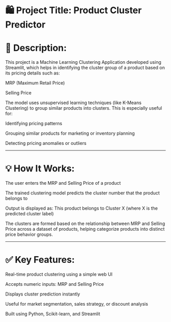 # 🛍 Project Title: Product Cluster Predictor

# 📌 Description:

This project is a Machine Learning Clustering Application developed using Streamlit, which helps in identifying the cluster group of a product based on its pricing details such as:

MRP (Maximum Retail Price)

Selling Price


The model uses unsupervised learning techniques (like K-Means Clustering) to group similar products into clusters. This is especially useful for:

Identifying pricing patterns

Grouping similar products for marketing or inventory planning

Detecting pricing anomalies or outliers



---

# 💡 How It Works:

The user enters the MRP and Selling Price of a product

The trained clustering model predicts the cluster number that the product belongs to

Output is displayed as:
This product belongs to Cluster X (where X is the predicted cluster label)


The clusters are formed based on the relationship between MRP and Selling Price across a dataset of products, helping categorize products into distinct price behavior groups.


---

# ✅ Key Features:

Real-time product clustering using a simple web UI

Accepts numeric inputs: MRP and Selling Price

Displays cluster prediction instantly

Useful for market segmentation, sales strategy, or discount analysis

Built using Python, Scikit-learn, and Streamlit
